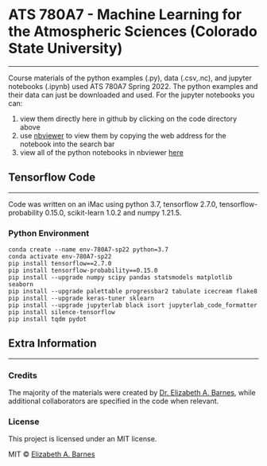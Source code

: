 # ATS 780A7 - Machine Learning for the Atmospheric Sciences (Colorado State University)
***
Course materials of the python examples (.py), data (.csv,.nc), and jupyter notebooks (.ipynb) used ATS 780A7 Spring 2022. The python examples and their data can just be downloaded and used. For the jupyter notebooks you can:

1. view them directly here in github by clicking on the code directory above
2. use [nbviewer](https://nbviewer.jupyter.org/) to view them by copying the web address for the notebook into the search bar
3. view all of the python notebooks in nbviewer [here](https://nbviewer.jupyter.org/github/eabarnes1010/course_ml_ats/tree/main/code/)

## Tensorflow Code
***
Code was written on an iMac using python 3.7, tensorflow 2.7.0, tensorflow-probability 0.15.0, scikit-learn 1.0.2 and numpy 1.21.5. 

### Python Environment
```
conda create --name env-780A7-sp22 python=3.7
conda activate env-780A7-sp22
pip install tensorflow==2.7.0
pip install tensorflow-probability==0.15.0
pip install --upgrade numpy scipy pandas statsmodels matplotlib seaborn 
pip install --upgrade palettable progressbar2 tabulate icecream flake8
pip install --upgrade keras-tuner sklearn
pip install --upgrade jupyterlab black isort jupyterlab_code_formatter
pip install silence-tensorflow
pip install tqdm pydot
```

## Extra Information
***

### Credits
The majority of the materials were created by [Dr. Elizabeth A. Barnes](https://barnes.atmos.colostate.edu), while additional collaborators are specified in the code when relevant.


### License
This project is licensed under an MIT license.

MIT © [Elizabeth A. Barnes](https://github.com/eabarnes1010)
